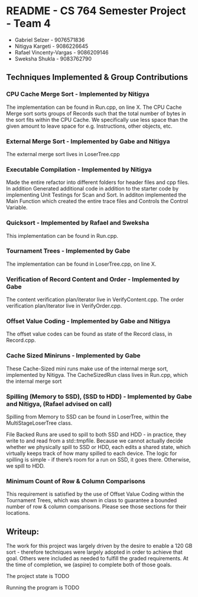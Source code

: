 # README - CS 764 Semester Project - Team 4
* Gabriel Selzer - 9076571836
* Nitigya Kargeti - 9086226645
* Rafael Vincenty-Vargas - 9086209146
* Sweksha Shukla - 9083762790

## Techniques Implemented & Group Contributions

### CPU Cache Merge Sort - Implemented by Nitigya

The implementation can be found in Run.cpp, on line X. The CPU Cache Merge sort sorts groups of Records such that the total number of bytes in the sort fits within the CPU Cache. We specifically use less space than the given amount to leave space for e.g. Instructions, other objects, etc.

### External Merge Sort - Implemented by Gabe and Nitigya
The external merge sort lives in LoserTree.cpp	

### Executable Compilation - Implemented by Nitigya
Made the entire refactor into different folders for header files and cpp files. In addition Generated additional code in addition to the starter code by implementing Unit Testings for Scan and Sort. In additon implemented the Main Function which created the entire trace files and Controls the Control Variable.

### Quicksort - Implemented by Rafael and Sweksha

This implementation can be found in Run.cpp.

### Tournament Trees - Implemented by Gabe

The implementation can be found in LoserTree.cpp, on line X.

### Verification of Record Content and Order - Implemented by Gabe

The content verification plan/iterator live in VerifyContent.cpp.
The order verification plan/iterator live in VerifyOrder.cpp.

### Offset Value Coding - Implemented by Gabe and Nitigya
The offset value codes can be found as state of the Record class, in Record.cpp.

### Cache Sized Miniruns - Implemented by Gabe

These Cache-Sized mini runs make use of the internal merge sort, implemented by Nitigya. The CacheSizedRun class lives in Run.cpp, which the internal merge sort 

### Spilling (Memory to SSD), (SSD to HDD) - Implemented by Gabe and Nitigya, (Rafael advised on call)
Spilling from Memory to SSD can be found in LoserTree, within the MultiStageLoserTree class.

File Backed Runs are used to spill to both SSD and HDD - in practice, they write to and read from a std::tmpfile. Because we cannot actually decide whether we physically spill to SSD or HDD, each edits a shared state, which virtually keeps track of how many spilled to each device. The logic for spilling is simple - if there’s room for a run on SSD, it goes there. Otherwise, we spill to HDD.

### Minimum Count of Row & Column Comparisons
This requirement is satisfied by the use of Offset Value Coding within the Tournament Trees, which was shown in class to guarantee a bounded number of row & column comparisons. Please see those sections for their locations. 

## Writeup:

The work for this project was largely driven by the desire to enable a 120 GB sort - therefore techniques were largely adopted in order to achieve that goal. Others were included as needed to fulfill the graded requirements. At the time of completion, we (aspire) to complete both of those goals.

The project state is TODO

Running the program is TODO
